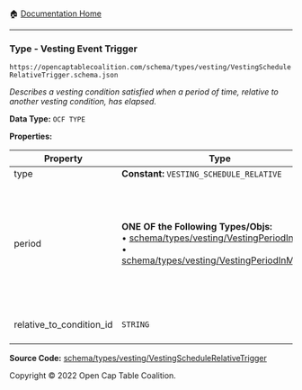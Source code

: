 :house: [Documentation Home](/README.md)

---

### Type - Vesting Event Trigger

`https://opencaptablecoalition.com/schema/types/vesting/VestingScheduleRelativeTrigger.schema.json`

_Describes a vesting condition satisfied when a period of time, relative to another vesting condition, has elapsed._

**Data Type:** `OCF TYPE`

**Properties:**

| Property                 | Type                                                                                                                                                                                                                                                       | Description                                                                                                                                                                                                                                      | Required   |
| ------------------------ | ---------------------------------------------------------------------------------------------------------------------------------------------------------------------------------------------------------------------------------------------------------- | ------------------------------------------------------------------------------------------------------------------------------------------------------------------------------------------------------------------------------------------------ | ---------- |
| type                     | **Constant:** `VESTING_SCHEDULE_RELATIVE`                                                                                                                                                                                                                  | Scalar Constant                                                                                                                                                                                                                                  | `REQUIRED` |
| period                   | **ONE OF the Following Types/Objs:**</br>&bull; [schema/types/vesting/VestingPeriodInDays](/docs/schema/types/vesting/VestingPeriodInDays.md)</br>&bull; [schema/types/vesting/VestingPeriodInMonths](/docs/schema/types/vesting/VestingPeriodInMonths.md) | The span of time that must have elapsed since the condition `relative_to_condition_id` occurred for this condition to trigger. For weeks or "ideal" years (365 days), use `VestingPeriodInDays`. For calendar years use `VestingPeriodInMonths`. | `REQUIRED` |
| relative_to_condition_id | `STRING`                                                                                                                                                                                                                                                   | Reference to the vesting condition ID to which the `period` is relative                                                                                                                                                                          | `REQUIRED` |

**Source Code:** [schema/types/vesting/VestingScheduleRelativeTrigger](/schema/types/vesting/VestingScheduleRelativeTrigger.schema.json)

Copyright © 2022 Open Cap Table Coalition.
